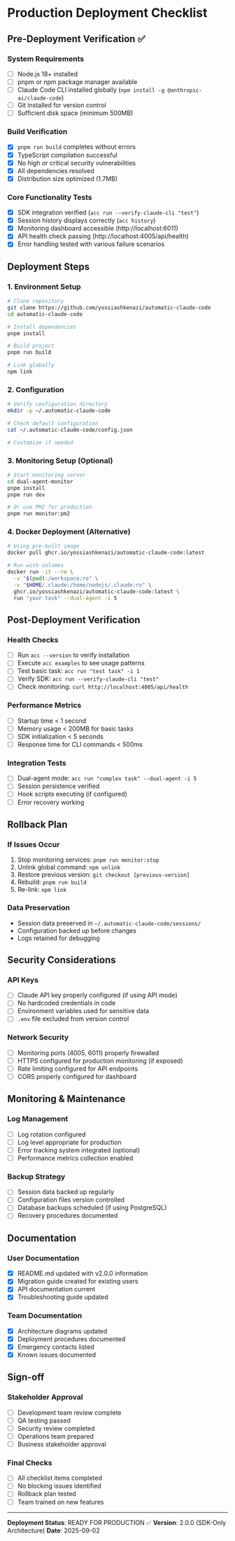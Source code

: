 # Production Deployment Checklist

## Pre-Deployment Verification ✅

### System Requirements
- [ ] Node.js 18+ installed
- [ ] pnpm or npm package manager available
- [ ] Claude Code CLI installed globally (`npm install -g @anthropic-ai/claude-code`)
- [ ] Git installed for version control
- [ ] Sufficient disk space (minimum 500MB)

### Build Verification
- [x] `pnpm run build` completes without errors
- [x] TypeScript compilation successful
- [x] No high or critical security vulnerabilities
- [x] All dependencies resolved
- [x] Distribution size optimized (1.7MB)

### Core Functionality Tests
- [x] SDK integration verified (`acc run --verify-claude-cli "test"`)
- [x] Session history displays correctly (`acc history`)
- [x] Monitoring dashboard accessible (http://localhost:6011)
- [x] API health check passing (http://localhost:4005/api/health)
- [x] Error handling tested with various failure scenarios

## Deployment Steps

### 1. Environment Setup
```bash
# Clone repository
git clone https://github.com/yossiashkenazi/automatic-claude-code
cd automatic-claude-code

# Install dependencies
pnpm install

# Build project
pnpm run build

# Link globally
npm link
```

### 2. Configuration
```bash
# Verify configuration directory
mkdir -p ~/.automatic-claude-code

# Check default configuration
cat ~/.automatic-claude-code/config.json

# Customize if needed
```

### 3. Monitoring Setup (Optional)
```bash
# Start monitoring server
cd dual-agent-monitor
pnpm install
pnpm run dev

# Or use PM2 for production
pnpm run monitor:pm2
```

### 4. Docker Deployment (Alternative)
```bash
# Using pre-built image
docker pull ghcr.io/yossiashkenazi/automatic-claude-code:latest

# Run with volumes
docker run -it --rm \
  -v "$(pwd):/workspace:ro" \
  -v "$HOME/.claude:/home/nodejs/.claude:ro" \
  ghcr.io/yossiashkenazi/automatic-claude-code:latest \
  run "your task" --dual-agent -i 5
```

## Post-Deployment Verification

### Health Checks
- [ ] Run `acc --version` to verify installation
- [ ] Execute `acc examples` to see usage patterns
- [ ] Test basic task: `acc run "test task" -i 1`
- [ ] Verify SDK: `acc run --verify-claude-cli "test"`
- [ ] Check monitoring: `curl http://localhost:4005/api/health`

### Performance Metrics
- [ ] Startup time < 1 second
- [ ] Memory usage < 200MB for basic tasks
- [ ] SDK initialization < 5 seconds
- [ ] Response time for CLI commands < 500ms

### Integration Tests
- [ ] Dual-agent mode: `acc run "complex task" --dual-agent -i 5`
- [ ] Session persistence verified
- [ ] Hook scripts executing (if configured)
- [ ] Error recovery working

## Rollback Plan

### If Issues Occur
1. Stop monitoring services: `pnpm run monitor:stop`
2. Unlink global command: `npm unlink`
3. Restore previous version: `git checkout [previous-version]`
4. Rebuild: `pnpm run build`
5. Re-link: `npm link`

### Data Preservation
- Session data preserved in `~/.automatic-claude-code/sessions/`
- Configuration backed up before changes
- Logs retained for debugging

## Security Considerations

### API Keys
- [ ] Claude API key properly configured (if using API mode)
- [ ] No hardcoded credentials in code
- [ ] Environment variables used for sensitive data
- [ ] `.env` file excluded from version control

### Network Security
- [ ] Monitoring ports (4005, 6011) properly firewalled
- [ ] HTTPS configured for production monitoring (if exposed)
- [ ] Rate limiting configured for API endpoints
- [ ] CORS properly configured for dashboard

## Monitoring & Maintenance

### Log Management
- [ ] Log rotation configured
- [ ] Log level appropriate for production
- [ ] Error tracking system integrated (optional)
- [ ] Performance metrics collection enabled

### Backup Strategy
- [ ] Session data backed up regularly
- [ ] Configuration files version controlled
- [ ] Database backups scheduled (if using PostgreSQL)
- [ ] Recovery procedures documented

## Documentation

### User Documentation
- [x] README.md updated with v2.0.0 information
- [x] Migration guide created for existing users
- [x] API documentation current
- [x] Troubleshooting guide updated

### Team Documentation
- [x] Architecture diagrams updated
- [x] Deployment procedures documented
- [x] Emergency contacts listed
- [x] Known issues documented

## Sign-off

### Stakeholder Approval
- [ ] Development team review complete
- [ ] QA testing passed
- [ ] Security review completed
- [ ] Operations team prepared
- [ ] Business stakeholder approval

### Final Checks
- [ ] All checklist items completed
- [ ] No blocking issues identified
- [ ] Rollback plan tested
- [ ] Team trained on new features

---

**Deployment Status**: READY FOR PRODUCTION ✅
**Version**: 2.0.0 (SDK-Only Architecture)
**Date**: 2025-09-02